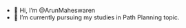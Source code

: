 - 👋 Hi, I’m @ArunMaheswaren
- 🌱 I’m currently pursuing my studies in Path Planning topic.

<!---
ArunMaheswaren/ArunMaheswaren is a ✨ special ✨ repository because its `README.md` (this file) appears on your GitHub profile.
You can click the Preview link to take a look at your changes.
--->
